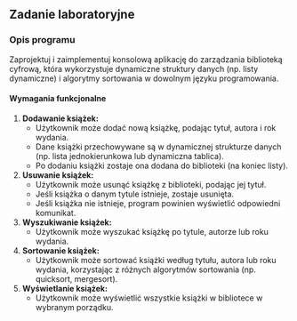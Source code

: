 ## Zadanie laboratoryjne 

### Opis programu

Zaprojektuj i zaimplementuj konsolową aplikację do zarządzania biblioteką cyfrową, która wykorzystuje dynamiczne struktury danych (np. listy dynamiczne) i algorytmy sortowania w dowolnym języku programowania.

#### Wymagania funkcjonalne

1. **Dodawanie książek:**
    - Użytkownik może dodać nową książkę, podając tytuł, autora i rok wydania.
    - Dane książki przechowywane są w dynamicznej strukturze danych (np. lista jednokierunkowa lub dynamiczna tablica). 
    - Po dodaniu książki zostaje ona dodana do biblioteki (na koniec listy).
2. **Usuwanie książek:**
    - Użytkownik może usunąć książkę z biblioteki, podając jej tytuł.
    - Jeśli książka o danym tytule istnieje, zostaje usunięta.
    - Jeśli książka nie istnieje, program powinien wyświetlić odpowiedni komunikat.
3. **Wyszukiwanie książek:**
    - Użytkownik może wyszukać książkę po tytule, autorze lub roku wydania.
4. **Sortowanie książek:**
    - Użytkownik może sortować książki według tytułu, autora lub roku wydania, korzystając z różnych algorytmów sortowania (np. quicksort, mergesort).
5. **Wyświetlanie książek:**
    - Użytkownik może wyświetlić wszystkie książki w bibliotece w wybranym porządku.
